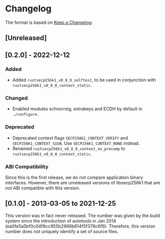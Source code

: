 # Changelog

The format is based on [Keep a Changelog](https://keepachangelog.com/en/1.0.0/).

## [Unreleased]

## [0.2.0] - 2022-12-12

### Added
 - Added `rustsecp256k1_v0_8_0_selftest`, to be used in conjunction with `rustsecp256k1_v0_8_0_context_static`.

### Changed
 - Enabled modules schnorrsig, extrakeys and ECDH by default in `./configure`.

### Deprecated
 - Deprecated context flags `SECP256K1_CONTEXT_VERIFY` and `SECP256K1_CONTEXT_SIGN`. Use `SECP256K1_CONTEXT_NONE` instead.
 - Renamed `rustsecp256k1_v0_8_0_context_no_precomp` to `rustsecp256k1_v0_8_0_context_static`.

### ABI Compatibility

Since this is the first release, we do not compare application binary interfaces.
However, there are unreleased versions of libsecp256k1 that are *not* ABI compatible with this version.

## [0.1.0] - 2013-03-05 to 2021-12-25

This version was in fact never released.
The number was given by the build system since the introduction of autotools in Jan 2014 (ea0fe5a5bf0c04f9cc955b2966b614f5f378c6f6).
Therefore, this version number does not uniquely identify a set of source files.
